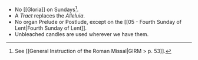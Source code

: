 - No [[Gloria]] on Sundays[^gloria].
- A _Tract_ replaces the _Alleluia_.
- No organ Prelude or Postlude, except on the [[05 - Fourth Sunday of Lent|Fourth Sunday of Lent]].
- Unbleached candles are used wherever we have them.

[^gloria]: See [[General Instruction of the Roman Missal|GIRM > p. 53]].